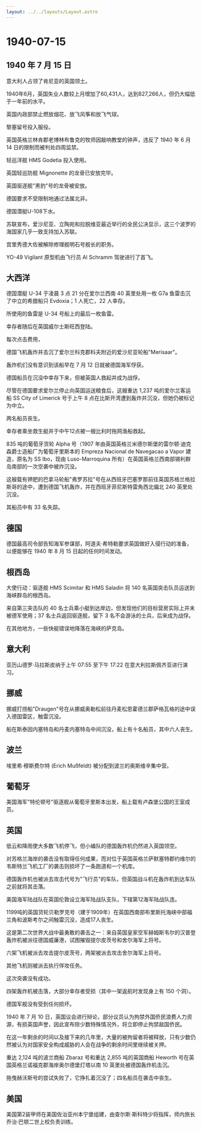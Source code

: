```yaml
---
layout: ../../layouts/Layout.astro
---
```


# 1940-07-15

## 1940 年 7 月 15 日

意大利人占领了肯尼亚的英国领土。

1940年6月，英国失业人数较上月增加了60,431人，达到827,266人，但仍大幅低于一年前的水平。

英国内政部禁止燃放烟花、放飞风筝和放飞气球。

黎塞留号投入服役。

英国英格兰林肯郡老博林布鲁克的牧师因敲响教堂的钟声，违反了 1940 年 6 月
14 日的限制而被判处四周监禁。

轻巡洋舰 HMS Godetia 投入使用。

英国轻巡防舰 Mignonette 的龙骨已安放完毕。

英国驱逐舰"黑豹"号的龙骨被安放。

德国要求不受限制地通过法属北非。

德国潜艇U-108下水。

苏联宣布，爱沙尼亚、立陶宛和拉脱维亚最近举行的全民公决显示，这三个波罗的海国家几乎一致支持加入苏联。

宫里秀德大佐被解除修理舰明石号舰长的职务。

YO-49 Vigilant 原型机由飞行员 Al Schramm 驾驶进行了首飞。

## 大西洋

德国潜艇 U-34 于凌晨 3 点 21 分在爱尔兰西南 40 英里处用一枚 G7a
鱼雷击沉了中立的希腊船只 Evdoxia；1 人死亡，22 人幸存。

所使用的鱼雷是 U-34 号船上的最后一枚鱼雷。

幸存者随后在英国威尔士斯旺西登陆。

每次点击费用，

德国飞机轰炸并击沉了爱尔兰科克郡科夫附近的爱沙尼亚轮船"Merisaar"。

轰炸机们没有意识到该船早在 7 月 12 日就被德国海军俘获。

德国船员在沉没中幸存下来，但被英国人救起并成为战俘。

尽管在德国要求爱尔兰停止向英国运送粮食后，这艘重达 1,237
吨的爱尔兰客运船 SS City of Limerick 号于上午 8
点在比斯开湾遭到轰炸并沉没，但她仍被标记为中立。

两名船员丧生。

幸存者乘坐救生艇并于中午12点被一艘比利时拖网渔船救起。

835 吨的葡萄牙货轮 Alpha 号（1907
年由英国英格兰米德尔斯堡的雷尔顿·迪克森爵士造船厂为葡萄牙里斯本的
Empreza Nacional de Navegacao a Vapor 建造，原名为 SS Ibo，现由
Luso-Marroquina
所有）在英国英格兰西南部锡利群岛南部的一次空袭中被炸沉没。

这艘载有钾肥的巴拿马轮船"弗罗苏拉"号在从西班牙巴塞罗那前往英国苏格兰格拉斯哥的途中，遭到德国飞机轰炸，并在西班牙菲尼斯特雷角西北偏北
240 英里处沉没。

其船员中有 33 名失踪。

## 德国

德国最高司令部告知海军参谋部，阿道夫·希特勒要求英国做好入侵行动的准备，以便能够在
1940 年 8 月 15 日起的任何时间发动。

## 根西岛

大使行动：驱逐舰 HMS Scimitar 和 HMS Saladin 将 140
名英国突击队员运送到海峡群岛的根西岛。

来自第三突击队的 40
名士兵乘小艇到达岸边，但发现他们的目标营房实际上并未被德军使用；37
名士兵返回驱逐舰，留下 3 名不会游泳的士兵，后来成为战俘。

在其他地方，一些快艇错误地降落在海峡的萨克岛。

## 意大利

亚历山德罗·马拉斯皮纳于上午 07:55 至下午 17:22
在意大利拉斯佩齐亚进行演习。

## 挪威

挪威打捞船"Draugen"号在从挪威奥勒松前往丹麦松恩霍德兰郡萨格瓦格的途中误入德国雷区，触雷沉没。

船在斯泰因内塞特岛和丹麦内塞特岛中间沉没，船上有十名船员，其中六人丧生。

## 波兰

埃里希·穆斯费尔特 (Erich Mußfeldt) 被分配到波兰的奥斯维辛集中营。

## 葡萄牙

美国海军"特伦顿号"驱逐舰从葡萄牙里斯本出发，船上载有卢森堡公国的王室成员。

## 英国

低云和降雨使大多数飞机停飞，但小编队的德国轰炸机仍然进入英国领空。

对苏格兰海岸的袭击没有取得任何成果，而对位于英国英格兰萨默塞特郡约维尔的韦斯特兰飞机工厂的袭击则损坏了一条跑道和一个机库。

德国轰炸机也被派去攻击代号为"飞行员"的车队，但英国战斗机在轰炸机到达车队之前就将其击落。

美国海军陆战队在英国伦敦设立海军陆战队支队，下辖第12海军陆战队连。

1199吨的英国货轮贝勒罗克号（建于1909年）在英国西南部布里斯托海峡中部福兰角和波斯考尔之间触雷沉没，造成17人丧生。

这是第二次世界大战中最勇敢的袭击之一：来自英国皇家空军赫姆斯韦尔的汉普登轰炸机被派往德国威廉港，试图摧毁提尔皮茨号和舍尔海军上将号。

六架飞机被派去攻击提尔皮茨号，两架被派去攻击舍尔海军上将号。

其他飞机则被派去执行佯攻任务。

这次突袭没有成功。

四架轰炸机被击落，大部分幸存者受损（其中一架返航时发现身上有 150
个洞）。

德国军舰没有受到任何损坏。

1940 年 7 月 10
日，英国议会进行辩论，部分议员认为拘禁外国侨民浪费人力资源，有损英国声誉，因此宣布除少数特殊情况外，将立即停止拘禁敌国侨民。

在这一年剩余的时间以及接下来的几年里，大量的被拘留者将被释放，只有少数仍然被认为对国家安全构成威胁的人会在战争的剩余时间里继续被关押。

重达 2,124 吨的波兰商船 Zbaraz 号和重达 2,855 吨的英国商船 Heworth
号在英国英格兰诺福克郡海岸奥尔德堡灯塔以南 10 英里处被德国轰炸机击沉。

拖曳赫沃斯号的尝试失败了，它挣扎着沉没了；四名船员在袭击中丧生。

## 美国

美国第2装甲师在美国佐治亚州本宁堡组建，由查尔斯·斯科特少将指挥，师内旅长乔治·巴顿二世上校负责训练。